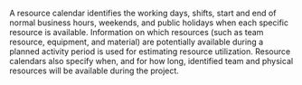 A resource calendar identifies the working days, shifts, start and end of normal business 
hours, weekends, and public holidays when each specific resource is available. Information on which resources 
(such as team resource, equipment, and material) are potentially available during a planned activity period is 
used for estimating resource utilization. Resource calendars also specify when, and for how long, identified 
team and physical resources will be available during the project.
